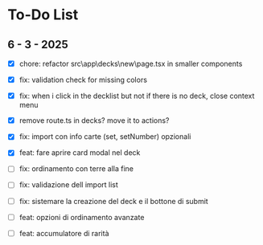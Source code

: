 # To-Do List

## 6 - 3 - 2025

- [x] chore: refactor src\app\decks\new\page.tsx in smaller components
- [x] fix: validation check for missing colors
- [x] fix: when i click in the decklist but not if there is no deck, close context menu
- [x] remove route.ts in decks? move it to actions?
- [x] fix: import con info carte (set, setNumber) opzionali
- [x] feat: fare aprire card modal nel deck
- [ ] fix: ordinamento con terre alla fine
- [ ] fix: validazione dell import list
- [ ] fix: sistemare la creazione del deck e il bottone di submit
- [ ] feat: opzioni di ordinamento avanzate
- [ ] feat: accumulatore di rarità







